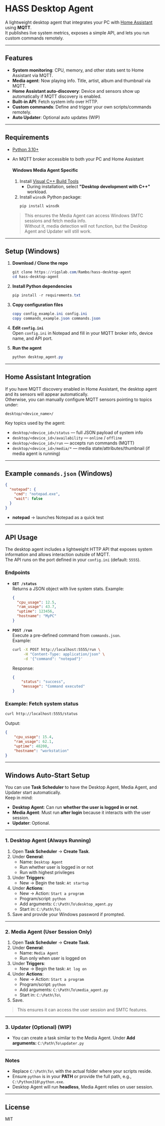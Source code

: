 # HASS Desktop Agent

A lightweight desktop agent that integrates your PC with [Home Assistant](https://www.home-assistant.io/) using **MQTT**.  
It publishes live system metrics, exposes a simple API, and lets you run custom commands remotely.

---

## Features

- **System monitoring**: CPU, memory, and other stats sent to Home Assistant via MQTT.
- **Media agent**: Now playing info. Title, artist, album and thumbnail via MQTT.
- **Home Assistant auto-discovery**: Device and sensors show up automatically if MQTT discovery is enabled.
- **Built-in API**: Fetch system info over HTTP.
- **Custom commands**: Define and trigger your own scripts/commands remotely.
- **Auto Updater**: Optional auto updates (WIP)

---

## Requirements

- [Python 3.10+](https://www.python.org/downloads/windows/)  
- An MQTT broker accessible to both your PC and Home Assistant  

   #### Windows Media Agent Specific 

   1. Install [Visual C++ Build Tools](https://visualstudio.microsoft.com/visual-cpp-build-tools/)  
      - During installation, select **"Desktop development with C++"** workload.
   2. Install `winsdk` Python package:
      ```powershell
      pip install winsdk
      ```

   > This ensures the Media Agent can access Windows SMTC sessions and fetch media info.  
   > Without it, media detection will not function, but the Desktop Agent and Updater will still work.

---

## Setup (Windows)

1. **Download / Clone the repo**  
   ```powershell
   git clone https://rigslab.com/Rambo/hass-desktop-agent
   cd hass-desktop-agent
   ```

2. **Install Python dependencies**  
   ```powershell
   pip install -r requirements.txt
   ```

3. **Copy configuration files**  
   ```powershell
   copy config_example.ini config.ini
   copy commands_example.json commands.json
   ```

4. **Edit `config.ini`**  
   Open `config.ini` in Notepad and fill in your MQTT broker info, device name, and API port.

5. **Run the agent**  
   ```powershell
   python desktop_agent.py
   ```

---

## Home Assistant Integration

If you have MQTT discovery enabled in Home Assistant, the desktop agent and its sensors will appear automatically.  
Otherwise, you can manually configure MQTT sensors pointing to topics under:

`desktop/<device_name>/`

Key topics used by the agent:
- `desktop/<device_id>/status` — full JSON payload of system info  
- `desktop/<device_id>/availability` — `online` / `offline`  
- `desktop/<device_id>/run` — accepts run commands (MQTT)  
- `desktop/<device_id>/media/*` — media state/attributes/thumbnail (if media agent is running)  

---

## Example `commands.json` (Windows)

```json
{
  "notepad": {
    "cmd": "notepad.exe",
    "wait": false
  }
}
```

- **notepad** → launches Notepad as a quick test

---

## API Usage

The desktop agent includes a lightweight HTTP API that exposes system information and allows interaction outside of MQTT.  
The API runs on the port defined in your `config.ini` (default: `5555`).

### Endpoints

- **`GET /status`**  
  Returns a JSON object with live system stats. Example:
  ```json
  {
    "cpu_usage": 12.5,
    "ram_usage": 43.7,
    "uptime": 123456,
    "hostname": "MyPC"
  }
  ```

- **`POST /run`**  
  Execute a pre-defined command from `commands.json`.  
  Example:
  ```bash
  curl -X POST http://localhost:5555/run \
       -H "Content-Type: application/json" \
       -d '{"command": "notepad"}'
  ```

  Response:
  ```json
  {
      "status": "success",
      "message": "Command executed"
  }
  ```

### Example: Fetch system status

```bash
curl http://localhost:5555/status
```

Output:
```json
{
    "cpu_usage": 15.4,
    "ram_usage": 62.1,
    "uptime": 48200,
    "hostname": "workstation"
}
```

---

## Windows Auto-Start Setup

You can use **Task Scheduler** to have the Desktop Agent, Media Agent, and Updater start automatically.  
Keep in mind:

- **Desktop Agent**: Can run **whether the user is logged in or not**.  
- **Media Agent**: Must run **after login** because it interacts with the user session.  
- **Updater**: Optional.  

---

### 1. Desktop Agent (Always Running)

1. Open **Task Scheduler** → **Create Task**.
2. Under **General**:
   - Name: `Desktop Agent`
   - Run whether user is logged in or not
   - Run with highest privileges
3. Under **Triggers**:
   - New → Begin the task: `At startup`
4. Under **Actions**:
   - New → Action: `Start a program`
   - Program/script: `python`
   - Add arguments: `C:\Path\To\desktop_agent.py`
   - Start in: `C:\Path\To\`
5. Save and provide your Windows password if prompted.

---

### 2. Media Agent (User Session Only)

1. Open **Task Scheduler** → **Create Task**.
2. Under **General**:
   - Name: `Media Agent`
   - Run only when user is logged on
3. Under **Triggers**:
   - New → Begin the task: `At log on`
4. Under **Actions**:
   - New → Action: `Start a program`
   - Program/script: `python`
   - Add arguments: `C:\Path\To\media_agent.py`
   - Start in: `C:\Path\To\`
5. Save.

> This ensures it can access the user session and SMTC features.

---

### 3. Updater (Optional) (WIP)

- You can create a task similar to the Media Agent. Under **Add arguments:** `C:\Path\To\updater.py`

---

### Notes

- Replace `C:\Path\To\` with the actual folder where your scripts reside.  
- Ensure `python` is in your **PATH** or provide the full path, e.g., `C:\Python310\python.exe`.  
- Desktop Agent will run **headless**, Media Agent relies on user session.

---

## License

MIT
